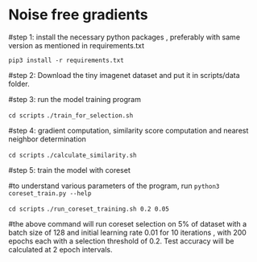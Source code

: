 # Noise free gradients
#step 1: install the necessary python packages , preferably with same version as mentioned in requirements.txt

`pip3 install -r requirements.txt`

#step 2: Download the tiny imagenet dataset and put it in scripts/data folder.

#step 3: run the model training program 

`cd scripts`
`./train_for_selection.sh`



#step 4: gradient computation, similarity score computation and nearest neighbor determination

`cd scripts`
`./calculate_similarity.sh`

#step 5: train the model with coreset 

#to understand various parameters of the program, run `python3 coreset_train.py --help`


`cd scripts`
`./run_coreset_training.sh 0.2 0.05`

#the above command will run coreset selection on 5% of dataset with a batch size of 128 and initial learning rate 0.01 for 10 iterations , with 200 epochs each with a selection threshold of 0.2. Test accuracy will be calculated at 2 epoch intervals. 
